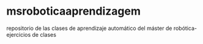 # msroboticaaprendizagem
repositorio de las clases de aprendizaje automático del máster de robótica- ejercicios de clases 
